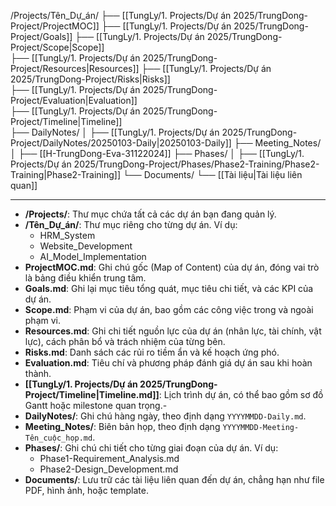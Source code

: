 /Projects/Tên_Dự_án/
    ├── [[TungLy/1. Projects/Dự án 2025/TrungDong-Project/ProjectMOC]]
    ├── [[TungLy/1. Projects/Dự án 2025/TrungDong-Project/Goals]]
    ├── [[TungLy/1. Projects/Dự án 2025/TrungDong-Project/Scope|Scope]]    
    ├── [[TungLy/1. Projects/Dự án 2025/TrungDong-Project/Resources|Resources]]
    ├── [[TungLy/1. Projects/Dự án 2025/TrungDong-Project/Risks|Risks]]    
    ├── [[TungLy/1. Projects/Dự án 2025/TrungDong-Project/Evaluation|Evaluation]]   
    ├── [[TungLy/1. Projects/Dự án 2025/TrungDong-Project/Timeline|Timeline]]     
    ├── DailyNotes/
    │     ├── [[TungLy/1. Projects/Dự án 2025/TrungDong-Project/DailyNotes/20250103-Daily|20250103-Daily]] 
    ├── Meeting_Notes/
    │     ├── [[H-TrungDong-Eva-31122024]]
    ├── Phases/
    │     ├── [[TungLy/1. Projects/Dự án 2025/TrungDong-Project/Phases/Phase2-Training/Phase2-Training|Phase2-Training]]
    └── Documents/
          └── [[Tài liệu|Tài liệu liên quan]]

---
- **/Projects/**: Thư mục chứa tất cả các dự án bạn đang quản lý.
- **/Tên_Dự_án/**: Thư mục riêng cho từng dự án. Ví dụ:
    - HRM_System
    - Website_Development
    - AI_Model_Implementation
- **ProjectMOC.md**: Ghi chú gốc (Map of Content) của dự án, đóng vai trò là bảng điều khiển trung tâm.
- **Goals.md**: Ghi lại mục tiêu tổng quát, mục tiêu chi tiết, và các KPI của dự án.
- **Scope.md**: Phạm vi của dự án, bao gồm các công việc trong và ngoài phạm vi.
- **Resources.md**: Ghi chi tiết nguồn lực của dự án (nhân lực, tài chính, vật lực), cách phân bổ và trách nhiệm của từng bên.
- **Risks.md**: Danh sách các rủi ro tiềm ẩn và kế hoạch ứng phó. 
- **Evaluation.md**: Tiêu chí và phương pháp đánh giá dự án sau khi hoàn thành. 
- **[[TungLy/1. Projects/Dự án 2025/TrungDong-Project/Timeline|Timeline.md]]**: Lịch trình dự án, có thể bao gồm sơ đồ Gantt hoặc milestone quan trọng.- 
- **DailyNotes/**: Ghi chú hàng ngày, theo định dạng `YYYYMMDD-Daily.md`.
- **Meeting_Notes/**: Biên bản họp, theo định dạng `YYYYMMDD-Meeting-Tên_cuộc_họp.md`.
- **Phases/**: Ghi chú chi tiết cho từng giai đoạn của dự án. Ví dụ:
    - Phase1-Requirement_Analysis.md
    - Phase2-Design_Development.md
- **Documents/**: Lưu trữ các tài liệu liên quan đến dự án, chẳng hạn như file PDF, hình ảnh, hoặc template.
